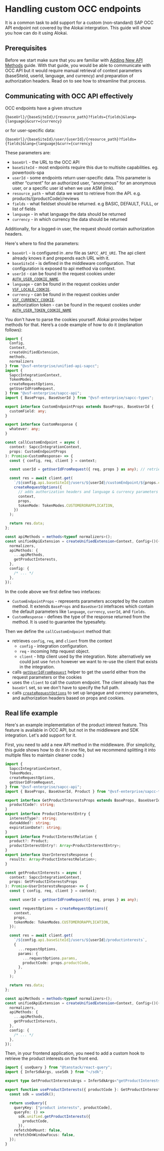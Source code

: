 # Handling custom OCC endpoints

It is a common task to add support for a custom (non-standard) SAP OCC API endpoint not covered by the Alokai intergration.
This guide will show you how can do it using Alokai.

## Prerequisites

Before we start make sure that you are familiar with [Adding New API Methods](https://docs.alokai.com/storefront/integration-and-setup/creating-new-api-methods) guide. With that guide, you would be able to
communicate with OCC API but it would require manual retrieval of context parameters (baseSiteId, userId, language,
and currency) and preparation of authorization headers. Read on to see how to streamline that process.

## Communicating with OCC API effectively

OCC endpoints have a given structure

`{baseUrl}/{baseSiteId}/{resource_path}?fields={fields}&lang={language}&curr={currency}`

or for user-specific data:

`{baseUrl}/{baseSiteId}/user/{userId}/{resource_path}?fields={fields}&lang={language}&curr={currency}`

These parameters are:

- `baseUrl` - the URL to the OCC API
- `baseSiteId` - most endpoints require this due to multisite capabilities. eg. powertools-spa
- `userId` - some endpoints return user-specific data. This parameter is either “current” for an authorized user, “anonymous” for an anonymous user, or a specific user id when we use ASM (link).
- `resource_path` - what data we want to retrieve from the API. e.g. products/{productCode}/reviews
- `fields` - what fieldset should be returned. e.g BASIC, DEFAULT, FULL, or list of fields
- `language` - in what language the data should be returned
- `currency` - in which currency the data should be returned

Additionally, for a logged-in user, the request should contain authorization headers.

Here's where to find the parameters:

- `baseUrl` - is configured in .env file as `SAPCC_API_URI`. The api client already knows it and prepends each URL with it.
- `baseSiteId` - is defined in the middleware configuration. That configuration is exposed to api method via context.
- `userId` - can be found in the request cookies under [`AUTH_USER_COOKIE_NAME`](https://docs.alokai.com/integrations/sapcc/api/sapcc-api/AUTH_USER_COOKIE_NAME).
- `language` - can be found in the request cookies under [`VSF_LOCALE_COOKIE`](https://docs.alokai.com/storefront/features/internationalization/internatialization-support).
- `currency` - can be found in the request cookies under [`VSF_CURRENCY_COOKIE`](https://docs.alokai.com/storefront/features/internationalization/currency-switching).
- authorization token - can be found in the request cookies under [`AUTH_USER_TOKEN_COOKIE_NAME`](https://docs.alokai.com/integrations/sapcc/api/sapcc-api/AUTH_USER_TOKEN_COOKIE_NAME)

You don't have to parse the cookies yourself. Alokai provides helper methods for that. Here’s a code example of how to do it (explanation follows):

```typescript [storefront-middleware/middleware.config.ts]
import {
  Config,
  Context,
  createUnifiedExtension,
  methods,
  normalizers
} from "@vsf-enterprise/unified-api-sapcc";
import {
  SapccIntegrationContext,
  TokenModes,
  createRequestOptions,
  getUserIdFromRequest,
} from "@vsf-enterprise/sapcc-api";
import { BaseProps, BaseUserId } from "@vsf-enterprise/sapcc-types";

export interface CustomEndpointProps extends BaseProps, BaseUserId {
  customField: any;
}

export interface CustomResponse {
  whatever: any;
}

const callCustomEndpoint = async (
  context: SapccIntegrationContext,
  props: CustomEndpointProps
): Promise<CustomResponse> => {
  const { config, req, client } = context;

  const userId = getUserIdFromRequest({ req, props } as any); // retrieves userID from props or cookies

  const res = await client.get(
    `/${config.api.baseSiteId}/users/${userId}/customEndpoint/${props.customField}`,
    createRequestOptions({
      // adds authorization headers and language & currency parameters
      context,
      props,
      tokenMode: TokenModes.CUSTOMERORAPPLICATION,
    })
  );

  return res.data;
};

const apiMethods = methods<typeof normalizers>();
const unifiedApiExtension = createUnifiedExtension<Context, Config>()({
  normalizers,
  apiMethods: {
    ...apiMethods,
    getProductInterests,
  },
  config: {
    /* ... */
  },
});
```

In the code above we first define two intefaces:

- `CustomEndpointProps` - represents parameters accepted by the custom method. It extends  `BaseProps` and
`BaseUserId` intefraces which contain the default parameters like `language`, `currency`, `userId`, and `fields`.
- `CustomResponse` - defines the type of the response returned from the method. It is used to guarantee the typesafety.

Then we define the `callCustomEndpoint` method that:

- retrieves `config`, `req`, and `client` from the context
  - `config` - integration configuration.
  - `req` - incoming http request object.
  - `client` - http client used by the integration. Note: alternatively we could just use `fetch` however we want to
  re-use the client that exists in the integration.
- calls [`getUserIdFromRequest`](https://docs.alokai.com/integrations/sapcc/api/sapcc-api/getUserIdFromRequest) helper
to get the userId either from the request parameters or the cookies
- uses the `client` to call the custom endpoint. The client already has the `baseUrl` set, so we don't have to
  specify the full path.
- calls [`createRequestOptions`](https://docs.alokai.com/integrations/sapcc/api/sapcc-api/createRequestOptions) to
set up langague and currency parameters, and authorization headers based on props and cookies.

## Real life example

Here's an example implementation of the product interest feature. This feature is available in OCC API, but not in the middleware and SDK integration.
Let's add support for it.

First, you need to add a new API method in the middleware. (For simplicity, this guide shows how to do it in one file, but we recommend splitting it into multiple files to maintain cleaner code.)

```typescript [storefront-middleware/middleware.config.ts]
import {
  SapccIntegrationContext,
  TokenModes,
  createRequestOptions,
  getUserIdFromRequest,
} from "@vsf-enterprise/sapcc-api";
import { BaseProps, BaseUserId, Product } from "@vsf-enterprise/sapcc-types";

export interface GetProductInterestsProps extends BaseProps, BaseUserId {
  productCode?: string;
}
export interface ProductInterestEntry {
  interestType?: string;
  dateAdded?: string;
  expirationDate?: string;
}
export interface ProductInterestRelation {
  product?: Product;
  productInterestEntry?: Array<ProductInterestEntry>;
}
export interface UserInterestsResponse {
  results: Array<ProductInterestRelation>;
}

const getProductInterests = async (
  context: SapccIntegrationContext,
  props: GetProductInterestsProps
): Promise<UserInterestsResponse> => {
  const { config, req, client } = context;

  const userId = getUserIdFromRequest({ req, props } as any);

  const requestOptions = createRequestOptions({
    context,
    props,
    tokenMode: TokenModes.CUSTOMERORAPPLICATION,
  });

  const res = await client.get(
    `/${config.api.baseSiteId}/users/${userId}/productinterests`,
    {
      ...requestOptions,
      params: {
        ...requestOptions.params,
        productCode: props.productCode,
      },
    }
  );

  return res.data;
};

const apiMethods = methods<typeof normalizers>();
const unifiedApiExtension = createUnifiedExtension<Context, Config>()({
  normalizers,
  apiMethods: {
    ...apiMethods,
    getProductInterests,
  },
  config: {
    /* ... */
  },
});
```

Then, in your frontend application, you need to add a custom hook to retrieve the product interests on the front end.

```typescript [storefront-unified-nextjs/hooks/useProductInterests/useProductInterests.ts]
import { useQuery } from "@tanstack/react-query";
import { InferSdkArgs, useSdk } from "~/sdk";

export type GetProductInterestsArgs = InferSdkArgs<"getProductInterests">;

export function useProductInterests({ productCode }: GetProductInterestsArgs) {
  const sdk = useSdk();

  return useQuery({
    queryKey: ["product interests", productCode],
    queryFn: () =>
      sdk.unified.getProductInterests({
        productCode,
      }),
    refetchOnMount: false,
    refetchOnWindowFocus: false,
  });
}
```
